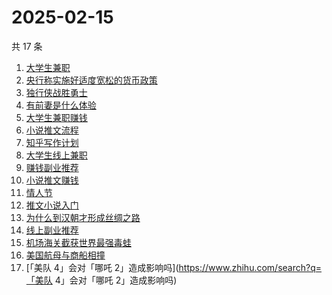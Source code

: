# 2025-02-15

共 17 条

<!-- BEGIN ZHIHUSEARCH -->
<!-- 最后更新时间 Sat Feb 15 2025 21:20:41 GMT+0800 (China Standard Time) -->
1. [大学生兼职](https://www.zhihu.com/search?q=大学生兼职)
1. [央行称实施好适度宽松的货币政策](https://www.zhihu.com/search?q=央行称实施好适度宽松的货币政策)
1. [独行侠战胜勇士](https://www.zhihu.com/search?q=独行侠战胜勇士)
1. [有前妻是什么体验](https://www.zhihu.com/search?q=有前妻是什么体验)
1. [大学生兼职赚钱](https://www.zhihu.com/search?q=大学生兼职赚钱)
1. [小说推文流程](https://www.zhihu.com/search?q=小说推文流程)
1. [知乎写作计划](https://www.zhihu.com/search?q=知乎写作计划)
1. [大学生线上兼职](https://www.zhihu.com/search?q=大学生线上兼职)
1. [赚钱副业推荐](https://www.zhihu.com/search?q=赚钱副业推荐)
1. [小说推文赚钱](https://www.zhihu.com/search?q=小说推文赚钱)
1. [情人节](https://www.zhihu.com/search?q=情人节)
1. [推文小说入门](https://www.zhihu.com/search?q=推文小说入门)
1. [为什么到汉朝才形成丝绸之路](https://www.zhihu.com/search?q=为什么到汉朝才形成丝绸之路)
1. [线上副业推荐](https://www.zhihu.com/search?q=线上副业推荐)
1. [机场海关截获世界最强毒蛙](https://www.zhihu.com/search?q=机场海关截获世界最强毒蛙)
1. [美国航母与商船相撞](https://www.zhihu.com/search?q=美国航母与商船相撞)
1. [「美队 4」会对「哪吒 2」造成影响吗](https://www.zhihu.com/search?q=「美队 4」会对「哪吒 2」造成影响吗)
<!-- END ZHIHUSEARCH -->
